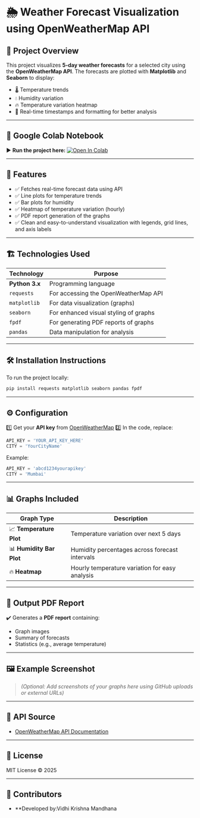 # 🌦️ Weather Forecast Visualization using OpenWeatherMap API

## 📌 Project Overview

This project visualizes **5-day weather forecasts** for a selected city using the **OpenWeatherMap API**. The forecasts are plotted with **Matplotlib** and **Seaborn** to display:

* 🌡️ Temperature trends
* 💧 Humidity variation
* 🔥 Temperature variation heatmap
* 📅 Real-time timestamps and formatting for better analysis

---

## 🚀 Google Colab Notebook

▶️ **Run the project here:**
[![Open In Colab](https://colab.research.google.com/assets/colab-badge.svg)](https://colab.research.google.com/drive/1aTmwLJYhG5s1NLJ9c0Sh0oh790V-3sp-?usp=sharing)

---

## 📂 Features

* ✅ Fetches real-time forecast data using API
* ✅ Line plots for temperature trends
* ✅ Bar plots for humidity
* ✅ Heatmap of temperature variation (hourly)
* ✅ PDF report generation of the graphs
* ✅ Clean and easy-to-understand visualization with legends, grid lines, and axis labels

---

## 🏗️ Technologies Used

| Technology     | Purpose                               |
| -------------- | ------------------------------------- |
| **Python 3.x** | Programming language                  |
| `requests`     | For accessing the OpenWeatherMap API  |
| `matplotlib`   | For data visualization (graphs)       |
| `seaborn`      | For enhanced visual styling of graphs |
| `fpdf`         | For generating PDF reports of graphs  |
| `pandas`       | Data manipulation for analysis        |

---

## 🛠️ Installation Instructions

To run the project locally:

```bash
pip install requests matplotlib seaborn pandas fpdf
```

---

## ⚙️ Configuration

1️⃣ Get your **API key** from [OpenWeatherMap](https://openweathermap.org/api)
2️⃣ In the code, replace:

```python
API_KEY = 'YOUR_API_KEY_HERE'
CITY = 'YourCityName'
```

Example:

```python
API_KEY = 'abcd1234yourapikey'
CITY = 'Mumbai'
```

---

## 📊 Graphs Included

| Graph Type               | Description                                    |
| ------------------------ | ---------------------------------------------- |
| 📈 **Temperature Plot**  | Temperature variation over next 5 days         |
| 📊 **Humidity Bar Plot** | Humidity percentages across forecast intervals |
| 🔥 **Heatmap**           | Hourly temperature variation for easy analysis |

---

## 📄 Output PDF Report

✔️ Generates a **PDF report** containing:

* Graph images
* Summary of forecasts
* Statistics (e.g., average temperature)

---

## 🖼️ Example Screenshot

> *(Optional: Add screenshots of your graphs here using GitHub uploads or external URLs)*

---

## 🔑 API Source

* [OpenWeatherMap API Documentation](https://openweathermap.org/forecast5)

---

## 📜 License

MIT License © 2025

---

## 🤝 Contributors

* **Developed by:Vidhi Krishna Mandhana





